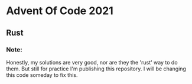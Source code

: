 # Advent Of Code 2021

## Rust

### Note:
Honestly, my solutions are very good, nor are they the 'rust' way to do them. But still for practice I'm publishing this repository. I will be changing this code someday to fix this.

